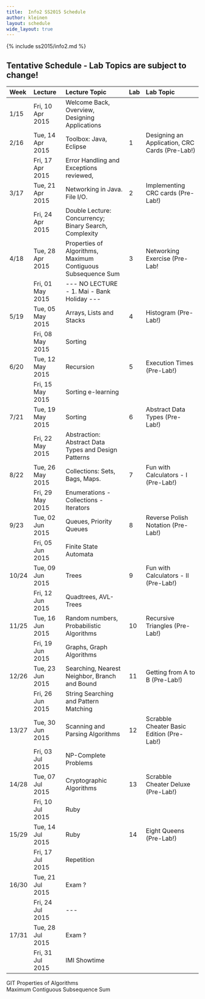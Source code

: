 ```yaml
---
title:  Info2 SS2015 Schedule
author: kleinen
layout: schedule
wide_layout: true
---
```

{% include ss2015/info2.md %}

## Tentative Schedule - Lab Topics are subject to change!

|Week   |Lecture         | Lecture Topic                                                        |Lab|Lab Topic                                    |
|:------|:------         | :------                                                              |:------|:------                                  |
|1/15   |Fri, 10 Apr 2015| Welcome Back, Overview, Designing Applications                       |       |                                         |
|2/16   |Tue, 14 Apr 2015| Toolbox: Java, Eclipse                                               |1      |Designing an Application, CRC Cards  (Pre-Lab!)   |
|       |Fri, 17 Apr 2015| Error Handling and Exceptions reviewed,                              |       |                                         |
|3/17   |Tue, 21 Apr 2015| Networking in Java. File I/O.                                        |2      |Implementing CRC cards (Pre-Lab!)        |
|       |Fri, 24 Apr 2015| Double Lecture: Concurrency; Binary Search, Complexity               |       |                                         |
|4/18   |Tue, 28 Apr 2015| Properties of Algorithms, Maximum Contiguous Subsequence Sum         |3      |Networking Exercise (Pre-Lab!            |
|       |Fri, 01 May 2015| --- NO LECTURE - 1. Mai - Bank Holiday ---                           |       |                                         |
|5/19   |Tue, 05 May 2015| Arrays, Lists and Stacks                                             |4      |Histogram (Pre-Lab!)                     |
|       |Fri, 08 May 2015| Sorting                                                              |       |                                         |
|6/20   |Tue, 12 May 2015| Recursion                                                            |5      |Execution Times (Pre-Lab!)               |
|       |Fri, 15 May 2015| Sorting e-learning                                                   |       |                                         |
|7/21   |Tue, 19 May 2015| Sorting                                                              |6      |Abstract Data Types (Pre-Lab!)           |
|       |Fri, 22 May 2015| Abstraction: Abstract Data Types and Design Patterns                 |       |                                         |
|8/22   |Tue, 26 May 2015| Collections: Sets, Bags, Maps.                                       |7      |Fun with Calculators - I (Pre-Lab!)      |
|       |Fri, 29 May 2015| Enumerations - Collections - Iterators                               |       |                                         |
|9/23   |Tue, 02 Jun 2015| Queues, Priority Queues                                              |8      |Reverse Polish Notation (Pre-Lab!)       |
|       |Fri, 05 Jun 2015| Finite State Automata                                                |       |                                         |
|10/24  |Tue, 09 Jun 2015| Trees                                                                |9      |Fun with Calculators - II (Pre-Lab!)     |
|       |Fri, 12 Jun 2015| Quadtrees, AVL-Trees                                                 |       |                                         |
|11/25  |Tue, 16 Jun 2015| Random numbers, Probabilistic Algorithms                             |10     |Recursive Triangles (Pre-Lab!)           |
|       |Fri, 19 Jun 2015| Graphs, Graph Algorithms                                             |       |                                         |
|12/26  |Tue, 23 Jun 2015| Searching, Nearest Neighbor, Branch and Bound                        |11     |Getting from A to B (Pre-Lab!)           |
|       |Fri, 26 Jun 2015| String Searching and Pattern Matching                                |       |                                         |
|13/27  |Tue, 30 Jun 2015| Scanning and Parsing Algorithms                                      |12     |Scrabble Cheater Basic Edition (Pre-Lab!)|
|       |Fri, 03 Jul 2015| NP-Complete Problems                                                 |       |                                         |
|14/28  |Tue, 07 Jul 2015| Cryptographic Algorithms                                             |13     |Scrabble Cheater Deluxe (Pre-Lab!)       |
|       |Fri, 10 Jul 2015| Ruby                                                                 |       |                                         |
|15/29  |Tue, 14 Jul 2015| Ruby                                                                 |14     |Eight Queens (Pre-Lab!)                  |
|       |Fri, 17 Jul 2015| Repetition                                                           |       |                                         |
|16/30  |Tue, 21 Jul 2015| Exam ?                                                               |       |                                         |
|       |Fri, 24 Jul 2015| ---                                                                  |       |                                         |
|17/31  |Tue, 28 Jul 2015| Exam ?                                                               |       |                                         |
|       |Fri, 31 Jul 2015| IMI Showtime                                                         |       |                                         |


                                                             

GIT
Properties of Algorithms                                             
Maximum Contiguous Subsequence Sum                                   
                 
